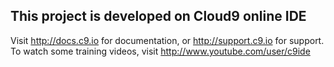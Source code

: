 
## This project is developed on Cloud9 online IDE

Visit http://docs.c9.io for documentation, or http://support.c9.io for support.
To watch some training videos, visit http://www.youtube.com/user/c9ide

